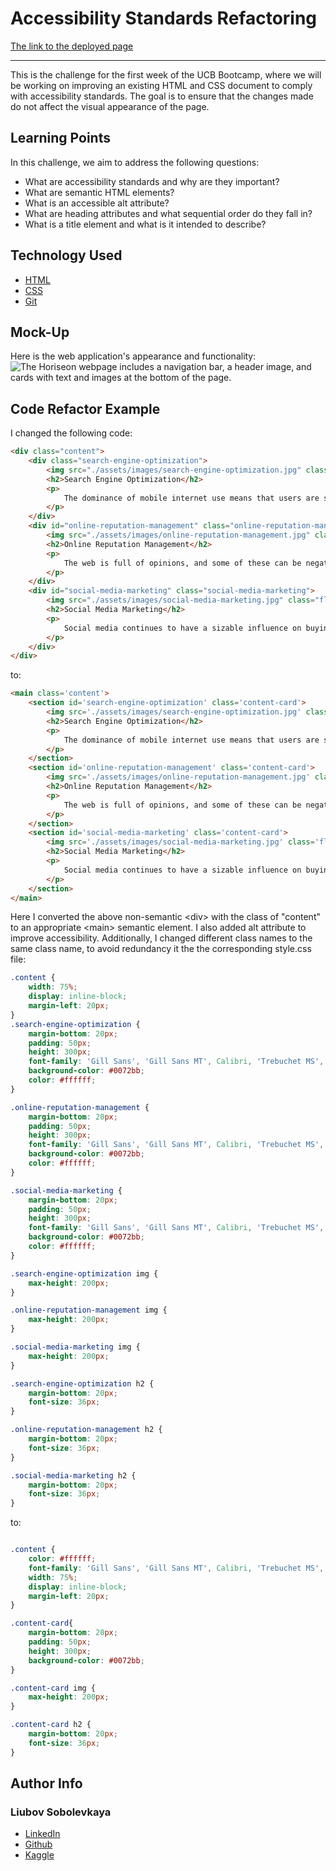 # Accessibility Standards Refactoring


[The link to the deployed page](https://liubovsobolevskaya.github.io/accessibility_standards_refactoring/)
______________


This is the challenge for the first week of the UCB Bootcamp, where we will be working on improving an existing HTML and CSS document to comply with accessibility standards. The goal is to ensure that the changes made do not affect the visual appearance of the page.

## Learning Points 
In this challenge, we aim to address the following questions:

* What are accessibility standards and why are they important?
* What are semantic HTML elements?
* What is an accessible alt attribute?
* What are heading attributes and what sequential order do they fall in?
* What is a title element and what is it intended to describe?

## Technology Used 

* [HTML](https://developer.mozilla.org/en-US/docs/Web/HTML)
* [CSS](https://developer.mozilla.org/en-US/docs/Web/CSS)      
* [Git](https://git-scm.com/)       


## Mock-Up

Here is the web application's appearance and functionality:
![The Horiseon webpage includes a navigation bar, a header image, and cards with text and images at the bottom of the page.](./assets/readme_img/01-html-css-git-homework-demo.gif)

## Code Refactor Example

I changed the following code:
```html
<div class="content">
    <div class="search-engine-optimization">
        <img src="./assets/images/search-engine-optimization.jpg" class="float-left" />
        <h2>Search Engine Optimization</h2>
        <p>
            The dominance of mobile internet use means that users are searching for the right business as they travel, shop, or sit on their couch at home. Search Engine Optimization (SEO) allows you to increase your visibility and find the right customers for your business.
        </p>
    </div>
    <div id="online-reputation-management" class="online-reputation-management">
        <img src="./assets/images/online-reputation-management.jpg" class="float-right" />
        <h2>Online Reputation Management</h2>
        <p>
            The web is full of opinions, and some of these can be negative. Social media allows anyone with an internet connection to say whatever they want about your business. Online Reputation Management gives you the control over what potential customers see when they search for your business.
        </p>
    </div>
    <div id="social-media-marketing" class="social-media-marketing">
        <img src="./assets/images/social-media-marketing.jpg" class="float-left" />
        <h2>Social Media Marketing</h2>
        <p>
            Social media continues to have a sizable influence on buying habits. Social media marketing helps you determine which platforms are suited to your brand, using analytics to find the right markets and increase your lead generation.
        </p>
    </div>
</div>

```
to:

```html
<main class='content'>
    <section id='search-engine-optimization' class='content-card'>
        <img src='./assets/images/search-engine-optimization.jpg' class='float-left' alt = 'laptop with a magnifying glass on it, a notebook with an abbreviation SEO and related terms written on it, a cup with a coffee, and pens'/>
        <h2>Search Engine Optimization</h2>
        <p>
            The dominance of mobile internet use means that users are searching for the right business as they travel, shop, or sit on their couch at home. Search Engine Optimization (SEO) allows you to increase your visibility and find the right customers for your business.
        </p>
    </section>
    <section id='online-reputation-management' class='content-card'>
        <img src='./assets/images/online-reputation-management.jpg' class='float-right' alt = 'partial view of a person holding a mobile phone and working on a laptop with a word REPUTATION and several charts on the screen' />
        <h2>Online Reputation Management</h2>
        <p>
            The web is full of opinions, and some of these can be negative. Social media allows anyone with an internet connection to say whatever they want about your business. Online Reputation Management gives you the control over what potential customers see when they search for your business.
        </p>
    </section>
    <section id='social-media-marketing' class='content-card'>
        <img src='./assets/images/social-media-marketing.jpg' class='float-left'  alt = 'six people sitting behind a table with several devices and vivid stickers with internet-related pictures and words on top of the table'/>
        <h2>Social Media Marketing</h2>
        <p>
            Social media continues to have a sizable influence on buying habits. Social media marketing helps you determine which platforms are suited to your brand, using analytics to find the right markets and increase your lead generation.
        </p>
    </section>       
</main>
```
Here I converted the above non-semantic <div\> with the class of "content" to an appropriate <main\>  semantic element. I also added alt attribute to improve accessibility. Additionally, I changed different class names to the same class name, to avoid redundancy it the the corresponding style.css file:

```css
.content {
    width: 75%;
    display: inline-block;
    margin-left: 20px;
}
.search-engine-optimization {
    margin-bottom: 20px;
    padding: 50px;
    height: 300px;
    font-family: 'Gill Sans', 'Gill Sans MT', Calibri, 'Trebuchet MS', sans-serif;
    background-color: #0072bb;
    color: #ffffff;
}

.online-reputation-management {
    margin-bottom: 20px;
    padding: 50px;
    height: 300px;
    font-family: 'Gill Sans', 'Gill Sans MT', Calibri, 'Trebuchet MS', sans-serif;
    background-color: #0072bb;
    color: #ffffff;
}

.social-media-marketing {
    margin-bottom: 20px;
    padding: 50px;
    height: 300px;
    font-family: 'Gill Sans', 'Gill Sans MT', Calibri, 'Trebuchet MS', sans-serif;
    background-color: #0072bb;
    color: #ffffff;
}

.search-engine-optimization img {
    max-height: 200px;
}

.online-reputation-management img {
    max-height: 200px;
}

.social-media-marketing img {
    max-height: 200px;
}

.search-engine-optimization h2 {
    margin-bottom: 20px;
    font-size: 36px;
}

.online-reputation-management h2 {
    margin-bottom: 20px;
    font-size: 36px;
}

.social-media-marketing h2 {
    margin-bottom: 20px;
    font-size: 36px;
}

```
to:
```css

.content {
    color: #ffffff;
    font-family: 'Gill Sans', 'Gill Sans MT', Calibri, 'Trebuchet MS', sans-serif;
    width: 75%;
    display: inline-block;
    margin-left: 20px;
}

.content-card{
    margin-bottom: 20px;
    padding: 50px;
    height: 300px;
    background-color: #0072bb;
}

.content-card img {
    max-height: 200px;
}

.content-card h2 {
    margin-bottom: 20px;
    font-size: 36px;
}
```

## Author Info

### Liubov Sobolevkaya
* [LinkedIn](https://www.linkedin.com/in/liubov-sobolevskaya-45756a101/)
* [Github](https://github.com/LiubovSobolevskaya)
* [Kaggle](https://www.kaggle.com/lyubovsobolevskaya)


